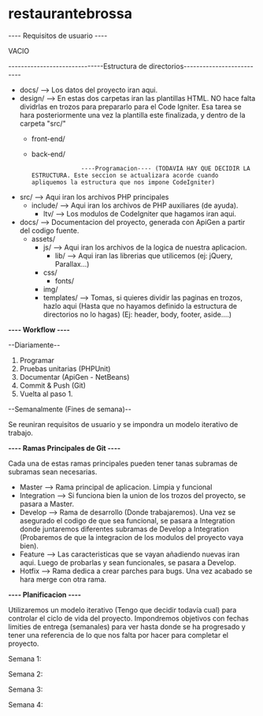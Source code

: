 restaurantebrossa
=================

---- Requisitos de usuario ----

VACIO

------------------------------Estructura de directorios--------------------------
  
  - docs/ --> Los datos del proyecto iran aqui.
  - design/ --> En estas dos carpetas iran las plantillas HTML. NO hace falta dividrlas en trozos para prepararlo
                para el Code Igniter. Esa tarea se hara posteriormente una vez la plantilla este finalizada, y dentro de                  la carpeta "src/"
    - front-end/
    - back-end/
  
                        ----Programacion---- (TODAVIA HAY QUE DECIDIR LA ESTRUCTURA. Este seccion se actualizara acorde cuando apliquemos la estructura que nos impone CodeIgniter)

  - src/ --> Aqui iran los archivos PHP principales
    - include/ --> Aqui iran los archivos de PHP auxiliares (de ayuda).
      - ltv/ --> Los modulos de CodeIgniter que hagamos iran aqui. 
  - docs/ --> Documentacion del proyecto, generada con ApiGen a partir del codigo fuente.
    - assets/
      - js/ --> Aqui iran los archivos de la logica de nuestra aplicacion.
        - lib/ --> Aqui iran las librerias que utilicemos (ej: jQuery, Parallax...)
      - css/
        - fonts/
      - img/
      - templates/ --> Tomas, si quieres dividir las paginas en trozos, hazlo aqui (Hasta que no hayamos definido la estructura de directorios no lo hagas) (Ej: header, body, footer, aside....)



<b>---- Workflow ----</b>
    
--Diariamente--

  1. Programar
  2. Pruebas unitarias (PHPUnit)
  3. Documentar (ApiGen - NetBeans)
  4. Commit & Push (Git)
  5. Vuelta al paso 1.

--Semanalmente (Fines de semana)--

Se reuniran requisitos de usuario y se impondra un modelo iterativo de trabajo.

<b> ---- Ramas Principales de Git ---- </b>

Cada una de estas ramas principales pueden tener tanas subramas de subramas sean necesarias.

- Master --> Rama principal de aplicacion. Limpia y funcional
- Integration --> Si funciona bien la union de los trozos del proyecto, se pasara a Master.
- Develop --> Rama de desarrollo (Donde trabajaremos). Una vez se asegurado el codigo de que sea funcional, se pasara a Integration donde juntaremos diferentes subramas de Develop a Integration (Probaremos de que la integracion de los modulos del proyecto vaya bien).
- Feature --> Las caracteristicas que se vayan añadiendo nuevas iran aqui. Luego de probarlas y sean funcionales, se pasara a Develop.
- Hotfix --> Rama dedica a crear parches para bugs. Una vez acabado se hara merge con otra rama.

<b> ---- Planificacion ---- </b>

Utilizaremos un modelo iterativo (Tengo que decidir todavía cual) para controlar el ciclo de vida del proyecto.
Impondremos objetivos con fechas limities de entrega (semanales) para ver hasta donde se ha progresado y tener una referencia de lo que nos falta por hacer para completar el proyecto.

Semana 1:

Semana 2:

Semana 3:

Semana 4:

